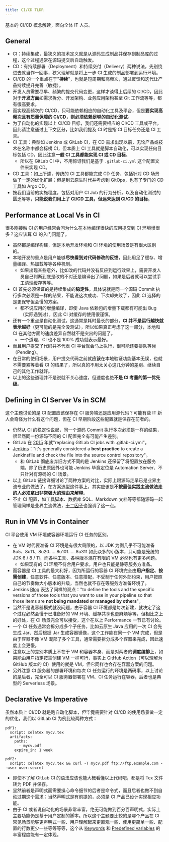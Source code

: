 ```yaml
---
title: CI/CD TLDR
---
```


基本的 CI/CD 概念解读，面向全体 IT 人员。

## General

- CI：持续集成，最狭义的技术定义就是从源码生成制品并保存到制品库的过程，这个过程通常在源码提交后自动触发。
- CD：有持续部署（Deployment）和持续交付（Delivery）两种说法，先别绕进去就当作一回事，狭义理解就是将上一步 CI 生成的制品部署到运行环境。
- CI/CD 的一个重点在于"**持续**"，也就是短周期和高频次，通过反馈和迭代让产品持续提升完善（敏捷）。
- 开发人员需要尽早、频繁的提交代码变更，这样才谈得上后续的 CI/CD，因此对于**开发方面**如需求拆分、开发架构、业务应用架构甚至 Git 工作流等等，都有很高要求。
- 而实现高频次的 CI/CD，只可能依赖相应的自动化工具及平台，但是**要实现高频次且有质量保障的 CI/CD，则必须依赖足够的自动化测试**。
- 为了自动化的实现以上 CI/CD 目标，我们还需要相应的 CI/CD 工具或平台，因此请注意通过上下文区分，比如我们提及 CI 时是指 CI 目标任务还是 CI 工具。
- CI 工具：典型如 Jenkins 或 GitLab CI，在 CD 需求出现以前，无论产品或技术在名称中都会标榜 CI，但本质上 CI 工具就是脚本自动化，可以实现任何目标包括 CD，因此注意**一般 CI 工具都能实现 CI 或 CD 目标**。
  - 所以在 GitLab CI 中，不用惊讶我们是基于 `.gitlab-ci.yml` 这个配置文件来实现 CD。
- CD 工具：如上所述，传统的 CI 工具都能完成 CD 任务，包括针对 CD 场景做了一定的优化扩展；但是到云原生时代并考虑到 GitOps，也有了专门的 CD 工具如 Argo CD。
- 按我们当前的实施程度，包括对用户 CI Job 的行为分析，以及自动化测试的匮乏等等，**只能说我们用上了 CI/CD 工具，但远未达到 CI/CD 的目标**。

## Performance at Local Vs in CI

很多刚接触 CI 的用户经常会问为什么在本地编译很快的应用提交到 CI 环境慢很多？这应该算 CI 的入门问题了。

- 虽然都是编译构建，但是本地开发环境和 CI 环境的使用场景是有很大区别的。
- 本地开发的重点是用户能够**尽快看到对代码修改的反馈**，因此用足了缓存、增量编译、热加载等等各种机制。
  - 如果出现某些意外，比如改的代码并没有反应到运行效果上，需要开发人员自己判断到底是改的不对还是编译出了问题，如果是后者就可以尝试手工清理缓存等等。
- CI 首先必须保证的是持续集成的**稳定性**，具体说就是同一个源码 Commit 执行多次必须是一样的结果，不能说这次成功、下次却失败了，因此 CI 选择的是更保守但会慢的方案。
  - 都不说应用的增量编译，即使 Java 依赖包的增量下载都有可能出 Bug（实际遇到过），因此 CI 对缓存的使用很谨慎。
- 还有一个重点是自动化测试，这通常是耗时最长的部分，**CI 并不是运行越快就表示越好**（更可能的是完全没测试），所以如果真正考虑了这一部分，本地和 CI 在其他方面的速度差异自然就不是突出的问题了。
  - 一个道理，CI 也不是 100% 成功就表示最好。
- 而且用户提交了代码并不代表 CI 平台就会马上执行，很可能还要排队等候（Pending）。
- 在日常的使用场景，用户提交代码之前就**应该**在本地验证功能基本无误，也就不需要紧等着看 CI 的结果了，所以真的不用太关心这几分钟的差别、继续自己的其他工作就好。
- 以上的这些道理并不是说就不关心速度，但速度也绝**不是 CI 考量的第一优先级**。

## Defining in CI Server Vs in SCM

这个主题讨论的是 CI 配置应该保存在 CI 服务端还是应用源代码？可能有些 IT 新人会奇怪为什么有这个问题，但在 CI 早期阶段这些配置就是保存在前者的。

- 仍然从 CI 的稳定性说起，同一个源码 Commit 执行多次必须是一样的结果，很显然同一份源码不同的 CI 配置完全有可能产生差别。
- GitLab 在 [2015](https://about.gitlab.com/blog/2015/05/06/why-were-replacing-gitlab-ci-jobs-with-gitlab-ci-dot-yml/) 年就"replacing GitLab CI jobs with .gitlab-ci.yml"。
- [Jenkins](https://www.jenkins.io/doc/book/pipeline/jenkinsfile/)："it's generally considered a **best practice** to create a Jenkinsfile and check the file into the source control repository"。
  - 和 GitLab 彻底废弃旧方式不同的是 Jenkins 还保留了将配置放在服务端，除了历史原因外也可能 Jenkins 毕竟定位是 Automation Server、不只针对有源码的 CI 场景。
- 以上 GitLab 链接详细讨论了两种方案的对比，实际上跟源码走早已是业界主流专业的做法了，在方案选型这件事上，其实应该是**不按最佳实践主流做法走的人必须拿出非常强大的理由来解释**。
- 不止 CI 配置，如工具脚本、数据库 SQL、Markdown 文档等等都随源码一起管理同样是业界主流做法，[十二因子](cn-12factor.md)也强调了这一点。

## Run in VM Vs in Container

CI 平台使用 VM 环境或容器环境运行 CI 任务的区别。

- 在 VM 时代要准备 CI 环境是有很大局限的，以 JDK 为例几乎不可能准备 8u5、8u11、8u20……8u101……8u311 如此众多的小版本，只可能是笼统的 JDK 6 / 8 / 11，而各种工具、各种版本混在有限的 VM 必然也有更多问题。
  - 如果现有的 CI 环境不符合用户要求，用户也只能是静等服务方准备。
- 而容器是 CI 工具的最大利好，因为所运行的容器 CI 环境完全由**用户指定、按需创建**，任意软件、任意版本、任意搭配，不受制于任何外部约束，用户按照自己的节奏做大小版本的升级，当然也就不存在等服务方准备环境了。
- Jenkins [Blog](https://www.jenkins.io/blog/2021/12/08/containers-as-build-agents/) 表达了同样的观点："to define the tools and the specific versions of those tools that you want to use in your pipeline so that those items are **not being mandated or managed by others**"。
- 当然不是说容器模式就没问题，由于容器 CI 环境都是每次新建，就决定了这个过程必然会慢于已准备好的 VM 环境、缓存共享也更麻烦等等，但相比之上的好处，在 CI 场景完全可以接受，这个在以上 Performance 一节已有讨论。
- 一个 CI 任务通常会拆分成多个子任务，比如云原生 Java 应用的一次 CI 会先生成 Jar、然后根据 Jar 生成容器镜像，这个工作能在同一个 VM 完成，但是由于容器不像 VM 混部了多个工具，通常需要拆分成多个容器来完成，因此速度上会更慢。
- 注意以上的差别本质上不在于 VM 和容器本身、而是对两者的**调度编排**上，如果能由用户指定按需创建 VM 一样可行，事实上 GitHub Action（可以理解为 GitHub 版本的 CI）使用的就是 VM，但它同样也会存在容器方案的问题。
- 另外注意 CI 服务器的部署环境和每次 CI 任务运行的环境是两码事，以上讨论的是后者，完全可以 CI 服务器部署在 VM、CI 任务运行在容器，后者也是典型的 Serverless 场景。

## Declarative Vs Imperative

虽然本质上 CI/CD 就是跑自动化脚本，但毕竟需要针对 CI/CD 的使用场景做一定的优化，我们以 GitLab CI 为例比较两种方式：

```
pdf1:
  script: xelatex mycv.tex
  artifacts:
    paths:
      - mycv.pdf
    expire_in: 1 week

pdf2:
  script: xelatex mycv.tex && curl -T mycv.pdf ftp://ftp.example.com --user user:secret
```

- 即使不了解 GitLab CI 的语法应该也能大概看懂以上代码吧，都是将 Tex 文件转为 PDF 并保存。
- 显然前者是声明式而需要操心命令细节的后者是命令式，而且后者也做不到自动过期这个需求；当然声明式是有前提的，必须是 CI 产品已设计实现相应功能。
- 由于 CI 或者说自动化的场景非常丰富，绝无可能做到百分百声明式，实际上主要功能仍是基于用户定制的脚本。所以这个主题要比较的是哪个产品在 CI 常见场景能够更声明式一些、用户理解起来更直观一些、使用更简单一些、配置的行数更少一些等等等等，这个从 [Keywords](https://archives.docs.gitlab.com/14.8/ee/ci/yaml/index.html) 和 [Predefined variables](https://archives.docs.gitlab.com/14.8/ee/ci/variables/predefined_variables.html) 的丰富程度能有一定体现。
